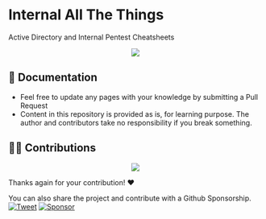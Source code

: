 # Internal All The Things

Active Directory and Internal Pentest Cheatsheets


<p align="center">
  <img src="https://raw.githubusercontent.com/swisskyrepo/InternalAllTheThings/master/assets/banner.png">
</p>


📖 Documentation
-----

* Feel free to update any pages with your knowledge by submitting a Pull Request
* Content in this repository is provided as is, for learning purpose. The author and contributors take no responsibility if you break something.


👨‍💻 Contributions
-----

<p align="center">
<a href="https://github.com/swisskyrepo/InternalAllTheThings/graphs/contributors">
  <img src="https://contrib.rocks/image?repo=swisskyrepo/InternalAllTheThings&max=36">
</a>
</p>

Thanks again for your contribution! :heart:

You can also share the project and contribute with a Github Sponsorship.    
[![Tweet](https://img.shields.io/twitter/url/http/shields.io.svg?style=social)](https://twitter.com/intent/tweet?text=Internal%20All%20The%20Things,%20a%20list%20of%20useful%20payloads%20and%20bypasses%20for%20Internal%20Security%20Assessments-%20by%20@pentest_swissky&url=https://github.com/swisskyrepo/InternalAllTheThings) 
[![Sponsor](https://img.shields.io/static/v1?label=Sponsor&message=%E2%9D%A4&logo=GitHub&link=https://github.com/sponsors/swisskyrepo)](https://github.com/sponsors/swisskyrepo)